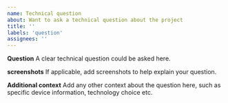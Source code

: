 ```yaml
---
name: Technical question
about: Want to ask a technical question about the project
title: ''
labels: 'question'
assignees: ''
---
```


**Question**
A clear technical question could be asked here.

**screenshots**
If applicable, add screenshots to help explain your question.

**Additional context**
Add any other context about the question here, such as specific device information, technology choice etc.
